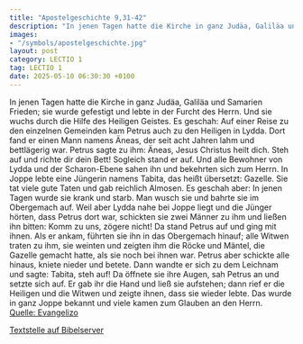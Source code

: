 ```yaml
---
title: "Apostelgeschichte 9,31-42"
description: "In jenen Tagen hatte die Kirche in ganz Judäa, Galiläa und Samarien Frieden; sie wurde gefestigt und lebte in der Furcht des Herrn. Und sie wuchs durch die Hilfe des Heiligen Geistes. Es geschah: Auf einer Reise zu den einzelnen Gemeinden kam Petrus auch zu den Heiligen in Lydda....."
images:
- "/symbols/apostelgeschichte.jpg"
layout: post
category: LECTIO 1
tag: LECTIO 1
date: 2025-05-10 06:30:30 +0100
---
```

In jenen Tagen hatte die Kirche in ganz Judäa, Galiläa und Samarien Frieden; sie wurde gefestigt und lebte in der Furcht des Herrn. Und sie wuchs durch die Hilfe des Heiligen Geistes.
Es geschah: Auf einer Reise zu den einzelnen Gemeinden kam Petrus auch zu den Heiligen in Lydda.
Dort fand er einen Mann namens Äneas, der seit acht Jahren lahm und bettlägerig war.<!--more-->
Petrus sagte zu ihm: Äneas, Jesus Christus heilt dich. Steh auf und richte dir dein Bett! Sogleich stand er auf.
Und alle Bewohner von Lydda und der Scharon-Ebene sahen ihn und bekehrten sich zum Herrn.
In Joppe lebte eine Jüngerin namens Tabita, das heißt übersetzt: Gazelle. Sie tat viele gute Taten und gab reichlich Almosen.
Es geschah aber: In jenen Tagen wurde sie krank und starb. Man wusch sie und bahrte sie im Obergemach auf.
Weil aber Lydda nahe bei Joppe liegt und die Jünger hörten, dass Petrus dort war, schickten sie zwei Männer zu ihm und ließen ihn bitten: Komm zu uns, zögere nicht!
Da stand Petrus auf und ging mit ihnen. Als er ankam, führten sie ihn in das Obergemach hinauf; alle Witwen traten zu ihm, sie weinten und zeigten ihm die Röcke und Mäntel, die Gazelle gemacht hatte, als sie noch bei ihnen war.
Petrus aber schickte alle hinaus, kniete nieder und betete. Dann wandte er sich zu dem Leichnam und sagte: Tabita, steh auf! Da öffnete sie ihre Augen, sah Petrus an und setzte sich auf.
Er gab ihr die Hand und ließ sie aufstehen; dann rief er die Heiligen und die Witwen und zeigte ihnen, dass sie wieder lebte.
Das wurde in ganz Joppe bekannt und viele kamen zum Glauben an den Herrn.<br>
[Quelle: Evangelizo](https://evangeliumtagfuertag.org/DE/gospel)

[Textstelle auf Bibelserver](https://www.bibleserver.com/EU/Apostelgeschichte9,31-42)
